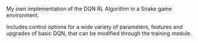 My own implementation of the DQN RL Algorithm in a Snake game environment.

Includes control options for a wide variety of parameters, features and upgrades of basic DQN, that can be modified through the training module.
